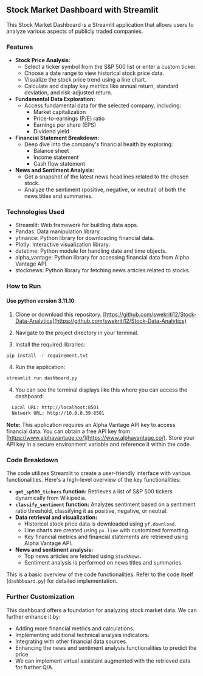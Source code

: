 ## Stock Market Dashboard with Streamlit

This Stock Market Dashboard is a Streamlit application that allows users to analyze various aspects of publicly traded companies.

### Features

* **Stock Price Analysis:** 
    * Select a ticker symbol from the S&P 500 list or enter a custom ticker.
    * Choose a date range to view historical stock price data.
    * Visualize the stock price trend using a line chart.
    * Calculate and display key metrics like annual return, standard deviation, and risk-adjusted return.
* **Fundamental Data Exploration:**
    * Access fundamental data for the selected company, including:
        * Market capitalization
        * Price-to-earnings (P/E) ratio
        * Earnings per share (EPS)
        * Dividend yield
* **Financial Statement Breakdown:**
    * Deep dive into the company's financial health by exploring:
        * Balance sheet
        * Income statement
        * Cash flow statement
* **News and Sentiment Analysis:**
    * Get a snapshot of the latest news headlines related to the chosen stock.
    * Analyze the sentiment (positive, negative, or neutral) of both the news titles and summaries.

### Technologies Used

* Streamlit: Web framework for building data apps.
* Pandas: Data manipulation library.
* yfinance: Python library for downloading financial data.
* Plotly: Interactive visualization library.
* datetime: Python module for handling date and time objects.
* alpha_vantage: Python library for accessing financial data from Alpha Vantage API.
* stocknews: Python library for fetching news articles related to stocks.

### How to Run
#### Use python version 3.11.10

1. Clone or download this repository.
[https://github.com/swekriti12/Stock-Data-Analytics](https://github.com/swekriti12/Stock-Data-Analytics)

2. Navigate to the project directory in your terminal.

3. Install the required libraries:

```bash
pip install -r requirement.txt
```
4. Run the application:

```bash
streamlit run dashboard.py
```

4. You can see the terminal displays like this where you can access the dashboard:

```bash
  Local URL: http://localhost:8501
  Network URL: http://10.0.0.39:8501
```

**Note:** This application requires an Alpha Vantage API key to access financial data. You can obtain a free API key from [https://www.alphavantage.co/](https://www.alphavantage.co/). Store your API key in a secure environment variable and reference it within the code.

### Code Breakdown

The code utilizes Streamlit to create a user-friendly interface with various functionalities. Here's a high-level overview of the key functionalities:

* **`get_sp500_tickers` function:** Retrieves a list of S&P 500 tickers dynamically from Wikipedia.
* **`classify_sentiment` function:** Analyzes sentiment based on a sentiment ratio threshold, classifying it as positive, negative, or neutral.
* **Data retrieval and visualization:**
    * Historical stock price data is downloaded using `yf.download`.
    * Line charts are created using `px.line` with customized formatting.
    * Key financial metrics and financial statements are retrieved using Alpha Vantage API.
* **News and sentiment analysis:**
    * Top news articles are fetched using `StockNews`.
    * Sentiment analysis is performed on news titles and summaries.


This is a basic overview of the code functionalities. Refer to the code itself (`dashbboard.py`) for detailed implementation.

### Further Customization

This dashboard offers a foundation for analyzing stock market data. We can further enhance it by:

* Adding more financial metrics and calculations.
* Implementing additional technical analysis indicators.
* Integrating with other financial data sources.
* Enhancing the news and sentiment analysis functionalities to predict the price.
* We can implement virtual assistant augmented with the retrieved data for further Q/A.
